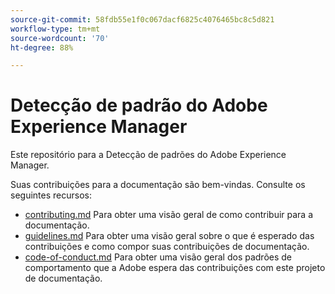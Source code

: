 ```yaml
---
source-git-commit: 58fdb55e1f0c067dacf6825c4076465bc8c5d821
workflow-type: tm+mt
source-wordcount: '70'
ht-degree: 88%

---
```

# Detecção de padrão do Adobe Experience Manager

Este repositório para a Detecção de padrões do Adobe Experience Manager.

Suas contribuições para a documentação são bem-vindas. Consulte os seguintes recursos:

* [contributing.md](contributing.md) Para obter uma visão geral de como contribuir para a documentação.
* [guidelines.md](guidelines.md) Para obter uma visão geral sobre o que é esperado das contribuições e como compor suas contribuições de documentação.
* [code-of-conduct.md](code-of-conduct.md) Para obter uma visão geral dos padrões de comportamento que a Adobe espera das contribuições com este projeto de documentação.
